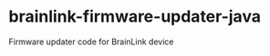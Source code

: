 brainlink-firmware-updater-java
===============================

Firmware updater code for BrainLink device
